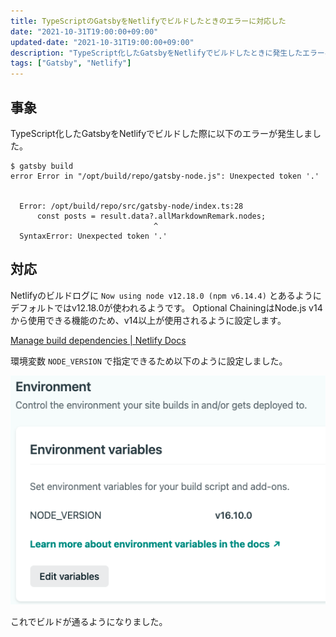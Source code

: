 ```yaml
---
title: TypeScriptのGatsbyをNetlifyでビルドしたときのエラーに対応した
date: "2021-10-31T19:00:00+09:00"
updated-date: "2021-10-31T19:00:00+09:00"
description: "TypeScript化したGatsbyをNetlifyでビルドしたときに発生したエラーへの対応について"
tags: ["Gatsby", "Netlify"]
---
```


## 事象

TypeScript化したGatsbyをNetlifyでビルドした際に以下のエラーが発生しました。

```shell
$ gatsby build
error Error in "/opt/build/repo/gatsby-node.js": Unexpected token '.'


  Error: /opt/build/repo/src/gatsby-node/index.ts:28
      const posts = result.data?.allMarkdownRemark.nodes;
                                ^
  SyntaxError: Unexpected token '.'
```

## 対応

Netlifyのビルドログに `Now using node v12.18.0 (npm v6.14.4)` とあるようにデフォルトではv12.18.0が使われるようです。
Optional ChainingはNode.js v14から使用できる機能のため、v14以上が使用されるように設定します。

[Manage build dependencies | Netlify Docs](https://docs.netlify.com/configure-builds/manage-dependencies/)

環境変数 `NODE_VERSION` で指定できるため以下のように設定しました。

![](images/2021-10-31-17-31-50.png)

これでビルドが通るようになりました。
